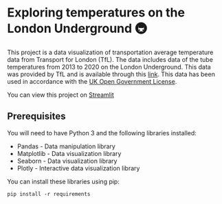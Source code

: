 # Exploring temperatures on the London Underground 🚇

This project is a data visualization of transportation average temperature data from Transport for London (TfL). The data includes data of the tube temperatures from 2013 to 2020 on the London Underground. This data was provided by TfL and is available through this [link](https://data.london.gov.uk/dataset/london-underground-average-monthly-temperatures). This data has been used in accordance with the [UK Open Government License](https://www.nationalarchives.gov.uk/doc/open-government-licence/version/3/).

You can view this project on [Streamlit](https://osakwe1-tfl-cooling-streamlitapp-amqxig.streamlit.app/)

## Prerequisites
You will need to have Python 3 and the following libraries installed:

- Pandas - Data manipulation library
- Matplotlib - Data visualization library
- Seaborn - Data visualization library
- Plotly - Interactive data visualization library

You can install these libraries using pip:

```
pip install -r requirements
```
